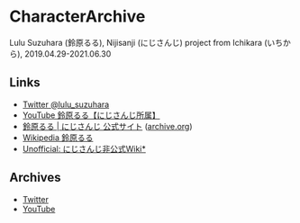 # CharacterArchive
Lulu Suzuhara (鈴原るる), Nijisanji (にじさんじ) project from Ichikara (いちから), 2019.04.29-2021.06.30

## Links
- [Twitter @lulu_suzuhara](https://twitter.com/lulu_suzuhara)
- [YouTube 鈴原るる【にじさんじ所属】](https://www.youtube.com/channel/UC_a1ZYZ8ZTXpjg9xUY9sj8w)
- [鈴原るる | にじさんじ 公式サイト](https://www.nijisanji.jp/members/lulu-suzuhara) ([archive.org](https://web.archive.org/web/20210701014618/https://www.nijisanji.jp/members/lulu-suzuhara))
- [Wikipedia 鈴原るる](https://ja.wikipedia.org/wiki/%E9%88%B4%E5%8E%9F%E3%82%8B%E3%82%8B)
- [Unofficial: にじさんじ非公式Wiki*](https://wikiwiki.jp/nijisanji/%E9%88%B4%E5%8E%9F%E3%82%8B%E3%82%8B)

## Archives

- [Twitter](https://github.com/archivedc/TwitterArchives-Lulu-Suzuhara-2019-Ichikara-Nijisanji)
- [YouTube](https://github.com/archivedc/YouTubeArchives-Lulu-Suzuhara-2019-Ichikara-Nijisanji)
